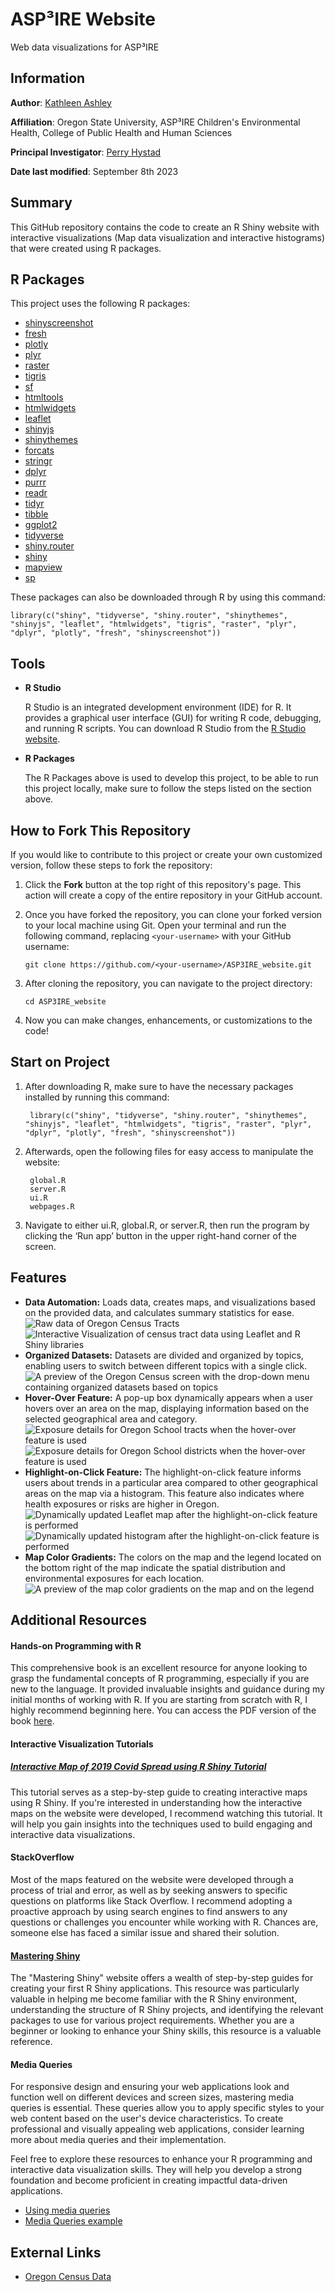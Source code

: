 # ASP³IRE Website
Web data visualizations for ASP³IRE

## Information
**Author**: [Kathleen Ashley](https://www.linkedin.com/in/kthashley/)

**Affiliation**: Oregon State University, ASP³IRE Children's Environmental Health, College of Public Health and Human Sciences

**Principal Investigator**: [Perry Hystad](https://health.oregonstate.edu/people/perry-hystad)

**Date last modified**: September 8th 2023

## **Summary**
This GitHub repository contains the code to create an R Shiny website with interactive visualizations (Map data visualization and interactive histograms) that were created using R packages.

## **R Packages**

This project uses the following R packages:

* [shinyscreenshot](https://github.com/daattali/shinyscreenshot)
* [fresh](https://github.com/wch/fresh)
* [plotly](https://plotly.com/r/)
* [plyr](https://cran.r-project.org/package=plyr)
* [raster](https://cran.r-project.org/package=raster)
* [tigris](https://cran.r-project.org/package=tigris)
* [sf](https://cran.r-project.org/package=sf)
* [htmltools](https://cran.r-project.org/package=htmltools)
* [htmlwidgets](https://cran.r-project.org/package=htmlwidgets)
* [leaflet](https://cran.r-project.org/package=leaflet)
* [shinyjs](https://cran.r-project.org/package=shinyjs)
* [shinythemes](https://cran.r-project.org/package=shinythemes)
* [forcats](https://cran.r-project.org/package=forcats)
* [stringr](https://cran.r-project.org/package=stringr)
* [dplyr](https://cran.r-project.org/package=dplyr)
* [purrr](https://cran.r-project.org/package=purrr)
* [readr](https://cran.r-project.org/package=readr)
* [tidyr](https://cran.r-project.org/package=tidyr)
* [tibble](https://cran.r-project.org/package=tibble)
* [ggplot2](https://cran.r-project.org/package=ggplot2)
* [tidyverse](https://tidyverse.org/)
* [shiny.router](https://github.com/daattali/shiny.router)
* [shiny](https://shiny.rstudio.com/)
* [mapview](https://r-spatial.github.io/mapview/)
* [sp](https://cran.r-project.org/package=sp)

These packages can also be downloaded through R by using this command:

    library(c("shiny", "tidyverse", "shiny.router", "shinythemes", "shinyjs", "leaflet", "htmlwidgets", "tigris", "raster", "plyr", "dplyr", "plotly", "fresh", "shinyscreenshot"))
    
## **Tools**
- **R Studio**

    R Studio is an integrated development environment (IDE) for R. It provides a graphical user interface (GUI) for writing R code, debugging, and running R scripts. You can download R Studio from the [R Studio website](https://rstudio.com/products/rstudio/download/).

- **R Packages**

    The R Packages above is used to develop this project, to be able to run this project locally, make sure to follow the steps listed on the section above.


## **How to Fork This Repository**
If you would like to contribute to this project or create your own customized version, follow these steps to fork the repository:

1. Click the **Fork** button at the top right of this repository's page. This action will create a copy of the entire repository in your GitHub account.

2. Once you have forked the repository, you can clone your forked version to your local machine using Git. Open your terminal and run the following command, replacing `<your-username>` with your GitHub username:

   ```shell
   git clone https://github.com/<your-username>/ASP3IRE_website.git

3. After cloning the repository, you can navigate to the project directory:
    ```shell
    cd ASP3IRE_website

4. Now you can make changes, enhancements, or customizations to the code!

## **Start on Project**
1. After downloading R, make sure to have the necessary packages installed by running this command:

        library(c("shiny", "tidyverse", "shiny.router", "shinythemes", "shinyjs", "leaflet", "htmlwidgets", "tigris", "raster", "plyr", "dplyr", "plotly", "fresh", "shinyscreenshot"))
  
2. Afterwards, open the following files for easy access to manipulate the website:

        global.R
        server.R
        ui.R
        webpages.R
3. Navigate to either ui.R, global.R, or server.R, then run the program by clicking the ‘Run app’ button in the upper right-hand corner of the screen.

## **Features**
  - **Data Automation:** Loads data, creates maps, and visualizations based on the provided data, and calculates summary statistics for ease.
      ![Raw data of Oregon Census Tracts](app/www/documentation/automation_data.png)
      ![Interactive Visualization of census tract data using Leaflet and R Shiny libraries](app/www/documentation/automation_visual.png)
  - **Organized Datasets:** Datasets are divided and organized by topics, enabling users to switch between different topics with a single click.
      ![A preview of the Oregon Census screen with the drop-down menu containing organized datasets based on topics](app/www/documentation/category_pic.png)
  - **Hover-Over Feature:** A pop-up box dynamically appears when a user hovers over an area on the map, displaying information based on the selected geographical area and category.
      ![Exposure details for Oregon School tracts when the hover-over feature is used](app/www/documentation/ho_map.png)
      ![Exposure details for Oregon School districts when the hover-over feature is used](app/www/documentation/ho_closeup.png)
  - **Highlight-on-Click Feature:** The highlight-on-click feature informs users about trends in a particular area compared to other geographical areas on the map via a histogram. This feature also indicates where health exposures or risks are higher in Oregon.
      ![Dynamically updated Leaflet map after the highlight-on-click feature is performed](app/www/documentation/hoc_map.png)
      ![Dynamically updated histogram after the highlight-on-click feature is performed](app/www/documentation/hoc_histogram.png)
  - **Map Color Gradients:** The colors on the map and the legend located on the bottom right of the map indicate the spatial distribution and environmental exposures for each location.
    ![A preview of the map color gradients on the map and on the legend](app/www/documentation/colorgradient.png)
    

## **Additional Resources**  
#### Hands-on Programming with R
This comprehensive book is an excellent resource for anyone looking to grasp the fundamental concepts of R programming, especially if you are new to the language. It provided invaluable insights and guidance during my initial months of working with R. If you are starting from scratch with R, I highly recommend beginning here. You can access the PDF version of the book [here](https://web.itu.edu.tr/~tokerem/Hands-On_R.pdf).

#### Interactive Visualization Tutorials
##### [Interactive Map of 2019 Covid Spread using R Shiny Tutorial](https://www.youtube.com/watch?v=eIpiL6y1oQQ)
This tutorial serves as a step-by-step guide to creating interactive maps using R Shiny. If you're interested in understanding how the interactive maps on the website were developed, I recommend watching this tutorial. It will help you gain insights into the techniques used to build engaging and interactive data visualizations.

#### StackOverflow
Most of the maps featured on the website were developed through a process of trial and error, as well as by seeking answers to specific questions on platforms like Stack Overflow. I recommend adopting a proactive approach by using search engines to find answers to any questions or challenges you encounter while working with R. Chances are, someone else has faced a similar issue and shared their solution.

#### [Mastering Shiny](https://mastering-shiny.org/basic-app.html)
The "Mastering Shiny" website offers a wealth of step-by-step guides for creating your first R Shiny applications. This resource was particularly valuable in helping me become familiar with the R Shiny environment, understanding the structure of R Shiny projects, and identifying the relevant packages to use for various project requirements. Whether you are a beginner or looking to enhance your Shiny skills, this resource is a valuable reference.

#### Media Queries
For responsive design and ensuring your web applications look and function well on different devices and screen sizes, mastering media queries is essential. These queries allow you to apply specific styles to your web content based on the user's device characteristics. To create professional and visually appealing web applications, consider learning more about media queries and their implementation.

Feel free to explore these resources to enhance your R programming and interactive data visualization skills. They will help you develop a strong foundation and become proficient in creating impactful data-driven applications.

- [Using media queries](https://developer.mozilla.org/en-US/docs/Web/CSS/CSS_media_queries/Using_media_queries)
- [Media Queries example](https://www.w3schools.com/css/css3_mediaqueries_ex.asp)


## **External Links**
  - [Oregon Census Data](https://example-link-here)
  
  
  
